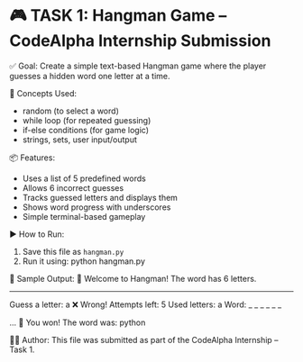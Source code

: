 
# 🎮 TASK 1: Hangman Game – CodeAlpha Internship Submission


 ✅ Goal:
 Create a simple text-based Hangman game where the player
 guesses a hidden word one letter at a time.

 🧠 Concepts Used:
 - random (to select a word)
 - while loop (for repeated guessing)
 - if-else conditions (for game logic)
 - strings, sets, user input/output

 📦 Features:
 - Uses a list of 5 predefined words
 - Allows 6 incorrect guesses
 - Tracks guessed letters and displays them
 - Shows word progress with underscores
 - Simple terminal-based gameplay

 ▶️ How to Run:
 1. Save this file as `hangman.py`
 2. Run it using:
       python hangman.py

 📝 Sample Output:
 🎯 Welcome to Hangman!
 The word has 6 letters.
 _ _ _ _ _ _

 Guess a letter: a
 ❌ Wrong! Attempts left: 5
 Used letters: a
 Word: _ _ _ _ _ _

 ...
 🎉 You won! The word was: python

 👨‍💻 Author:
This file was submitted as part of the CodeAlpha Internship – Task 1.
